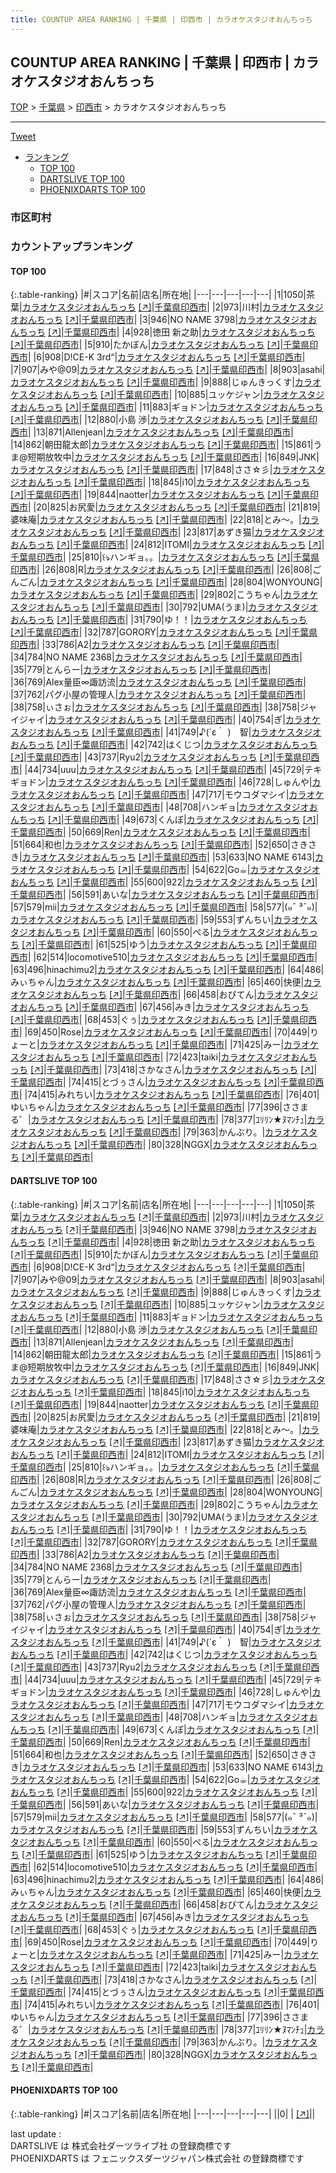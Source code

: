 ```yaml
---
title: COUNTUP AREA RANKING | 千葉県 | 印西市 | カラオケスタジオおんちっち
---
```

## COUNTUP AREA RANKING | 千葉県 | 印西市 | カラオケスタジオおんちっち

[TOP](/darts/rank/) > [千葉県](/darts/rank/千葉県/) > [印西市](/darts/rank/千葉県/印西市/) > カラオケスタジオおんちっち

___

<a href="https://twitter.com/share?ref_src=twsrc%5Etfw" data-text="COUNTUP AREA RANKING | 千葉県印西市カラオケスタジオおんちっち" class="twitter-share-button" data-hashtags="DARTSLIVE,PHOENIXDARTS,darts,ダーツ" data-show-count="false">Tweet</a>

* [ランキング](#カウントアップランキング)
    * [TOP 100](#top-100)
    * [DARTSLIVE TOP 100](#dartslive-top-100)
    * [PHOENIXDARTS TOP 100](#phoenixdarts-top-100)

### 市区町村

<ul>

</ul>

### カウントアップランキング

#### TOP 100



{:.table-ranking}
|#|スコア|名前|店名|所在地|
|---|---|---|---|---|
|1|1050|<span class="rank-name-dl">茶葉</span>|<a href="/darts/rank/shops/832fe665461c16830d9b047a20a7ba1e.html">カラオケスタジオおんちっち</a> <a href="https://search.dartslive.com/jp/shop/832fe665461c16830d9b047a20a7ba1e">[↗]</a>|<a href="/darts/rank/千葉県/印西市">千葉県印西市</a>|
|2|973|<span class="rank-name-dl">川村</span>|<a href="/darts/rank/shops/832fe665461c16830d9b047a20a7ba1e.html">カラオケスタジオおんちっち</a> <a href="https://search.dartslive.com/jp/shop/832fe665461c16830d9b047a20a7ba1e">[↗]</a>|<a href="/darts/rank/千葉県/印西市">千葉県印西市</a>|
|3|946|<span class="rank-name-dl">NO NAME 3798</span>|<a href="/darts/rank/shops/832fe665461c16830d9b047a20a7ba1e.html">カラオケスタジオおんちっち</a> <a href="https://search.dartslive.com/jp/shop/832fe665461c16830d9b047a20a7ba1e">[↗]</a>|<a href="/darts/rank/千葉県/印西市">千葉県印西市</a>|
|4|928|<span class="rank-name-dl">徳田 新之助</span>|<a href="/darts/rank/shops/832fe665461c16830d9b047a20a7ba1e.html">カラオケスタジオおんちっち</a> <a href="https://search.dartslive.com/jp/shop/832fe665461c16830d9b047a20a7ba1e">[↗]</a>|<a href="/darts/rank/千葉県/印西市">千葉県印西市</a>|
|5|910|<span class="rank-name-dl">たかぼん</span>|<a href="/darts/rank/shops/832fe665461c16830d9b047a20a7ba1e.html">カラオケスタジオおんちっち</a> <a href="https://search.dartslive.com/jp/shop/832fe665461c16830d9b047a20a7ba1e">[↗]</a>|<a href="/darts/rank/千葉県/印西市">千葉県印西市</a>|
|6|908|<span class="rank-name-dl">D!CE-K 3rd“</span>|<a href="/darts/rank/shops/832fe665461c16830d9b047a20a7ba1e.html">カラオケスタジオおんちっち</a> <a href="https://search.dartslive.com/jp/shop/832fe665461c16830d9b047a20a7ba1e">[↗]</a>|<a href="/darts/rank/千葉県/印西市">千葉県印西市</a>|
|7|907|<span class="rank-name-dl">みや@09</span>|<a href="/darts/rank/shops/832fe665461c16830d9b047a20a7ba1e.html">カラオケスタジオおんちっち</a> <a href="https://search.dartslive.com/jp/shop/832fe665461c16830d9b047a20a7ba1e">[↗]</a>|<a href="/darts/rank/千葉県/印西市">千葉県印西市</a>|
|8|903|<span class="rank-name-dl">asahi</span>|<a href="/darts/rank/shops/832fe665461c16830d9b047a20a7ba1e.html">カラオケスタジオおんちっち</a> <a href="https://search.dartslive.com/jp/shop/832fe665461c16830d9b047a20a7ba1e">[↗]</a>|<a href="/darts/rank/千葉県/印西市">千葉県印西市</a>|
|9|888|<span class="rank-name-dl">じゅんきっくす</span>|<a href="/darts/rank/shops/832fe665461c16830d9b047a20a7ba1e.html">カラオケスタジオおんちっち</a> <a href="https://search.dartslive.com/jp/shop/832fe665461c16830d9b047a20a7ba1e">[↗]</a>|<a href="/darts/rank/千葉県/印西市">千葉県印西市</a>|
|10|885|<span class="rank-name-dl">ユッケジャン</span>|<a href="/darts/rank/shops/832fe665461c16830d9b047a20a7ba1e.html">カラオケスタジオおんちっち</a> <a href="https://search.dartslive.com/jp/shop/832fe665461c16830d9b047a20a7ba1e">[↗]</a>|<a href="/darts/rank/千葉県/印西市">千葉県印西市</a>|
|11|883|<span class="rank-name-dl">ギョドン</span>|<a href="/darts/rank/shops/832fe665461c16830d9b047a20a7ba1e.html">カラオケスタジオおんちっち</a> <a href="https://search.dartslive.com/jp/shop/832fe665461c16830d9b047a20a7ba1e">[↗]</a>|<a href="/darts/rank/千葉県/印西市">千葉県印西市</a>|
|12|880|<span class="rank-name-dl">小島 渉</span>|<a href="/darts/rank/shops/832fe665461c16830d9b047a20a7ba1e.html">カラオケスタジオおんちっち</a> <a href="https://search.dartslive.com/jp/shop/832fe665461c16830d9b047a20a7ba1e">[↗]</a>|<a href="/darts/rank/千葉県/印西市">千葉県印西市</a>|
|13|871|<span class="rank-name-dl">Allenjean</span>|<a href="/darts/rank/shops/832fe665461c16830d9b047a20a7ba1e.html">カラオケスタジオおんちっち</a> <a href="https://search.dartslive.com/jp/shop/832fe665461c16830d9b047a20a7ba1e">[↗]</a>|<a href="/darts/rank/千葉県/印西市">千葉県印西市</a>|
|14|862|<span class="rank-name-dl">朝田龍太郎</span>|<a href="/darts/rank/shops/832fe665461c16830d9b047a20a7ba1e.html">カラオケスタジオおんちっち</a> <a href="https://search.dartslive.com/jp/shop/832fe665461c16830d9b047a20a7ba1e">[↗]</a>|<a href="/darts/rank/千葉県/印西市">千葉県印西市</a>|
|15|861|<span class="rank-name-dl">うま@短期放牧中</span>|<a href="/darts/rank/shops/832fe665461c16830d9b047a20a7ba1e.html">カラオケスタジオおんちっち</a> <a href="https://search.dartslive.com/jp/shop/832fe665461c16830d9b047a20a7ba1e">[↗]</a>|<a href="/darts/rank/千葉県/印西市">千葉県印西市</a>|
|16|849|<span class="rank-name-dl">JNK</span>|<a href="/darts/rank/shops/832fe665461c16830d9b047a20a7ba1e.html">カラオケスタジオおんちっち</a> <a href="https://search.dartslive.com/jp/shop/832fe665461c16830d9b047a20a7ba1e">[↗]</a>|<a href="/darts/rank/千葉県/印西市">千葉県印西市</a>|
|17|848|<span class="rank-name-dl">ささ☆彡</span>|<a href="/darts/rank/shops/832fe665461c16830d9b047a20a7ba1e.html">カラオケスタジオおんちっち</a> <a href="https://search.dartslive.com/jp/shop/832fe665461c16830d9b047a20a7ba1e">[↗]</a>|<a href="/darts/rank/千葉県/印西市">千葉県印西市</a>|
|18|845|<span class="rank-name-dl">i10</span>|<a href="/darts/rank/shops/832fe665461c16830d9b047a20a7ba1e.html">カラオケスタジオおんちっち</a> <a href="https://search.dartslive.com/jp/shop/832fe665461c16830d9b047a20a7ba1e">[↗]</a>|<a href="/darts/rank/千葉県/印西市">千葉県印西市</a>|
|19|844|<span class="rank-name-dl">naotter</span>|<a href="/darts/rank/shops/832fe665461c16830d9b047a20a7ba1e.html">カラオケスタジオおんちっち</a> <a href="https://search.dartslive.com/jp/shop/832fe665461c16830d9b047a20a7ba1e">[↗]</a>|<a href="/darts/rank/千葉県/印西市">千葉県印西市</a>|
|20|825|<span class="rank-name-dl">お尻愛</span>|<a href="/darts/rank/shops/832fe665461c16830d9b047a20a7ba1e.html">カラオケスタジオおんちっち</a> <a href="https://search.dartslive.com/jp/shop/832fe665461c16830d9b047a20a7ba1e">[↗]</a>|<a href="/darts/rank/千葉県/印西市">千葉県印西市</a>|
|21|819|<span class="rank-name-dl">婆味庵</span>|<a href="/darts/rank/shops/832fe665461c16830d9b047a20a7ba1e.html">カラオケスタジオおんちっち</a> <a href="https://search.dartslive.com/jp/shop/832fe665461c16830d9b047a20a7ba1e">[↗]</a>|<a href="/darts/rank/千葉県/印西市">千葉県印西市</a>|
|22|818|<span class="rank-name-dl">とみ〜。</span>|<a href="/darts/rank/shops/832fe665461c16830d9b047a20a7ba1e.html">カラオケスタジオおんちっち</a> <a href="https://search.dartslive.com/jp/shop/832fe665461c16830d9b047a20a7ba1e">[↗]</a>|<a href="/darts/rank/千葉県/印西市">千葉県印西市</a>|
|23|817|<span class="rank-name-dl">あずき猫</span>|<a href="/darts/rank/shops/832fe665461c16830d9b047a20a7ba1e.html">カラオケスタジオおんちっち</a> <a href="https://search.dartslive.com/jp/shop/832fe665461c16830d9b047a20a7ba1e">[↗]</a>|<a href="/darts/rank/千葉県/印西市">千葉県印西市</a>|
|24|812|<span class="rank-name-dl">ITOMI</span>|<a href="/darts/rank/shops/832fe665461c16830d9b047a20a7ba1e.html">カラオケスタジオおんちっち</a> <a href="https://search.dartslive.com/jp/shop/832fe665461c16830d9b047a20a7ba1e">[↗]</a>|<a href="/darts/rank/千葉県/印西市">千葉県印西市</a>|
|25|810|<span class="rank-name-dl">꒰ঌハンギョ。。</span>|<a href="/darts/rank/shops/832fe665461c16830d9b047a20a7ba1e.html">カラオケスタジオおんちっち</a> <a href="https://search.dartslive.com/jp/shop/832fe665461c16830d9b047a20a7ba1e">[↗]</a>|<a href="/darts/rank/千葉県/印西市">千葉県印西市</a>|
|26|808|<span class="rank-name-dl">R</span>|<a href="/darts/rank/shops/832fe665461c16830d9b047a20a7ba1e.html">カラオケスタジオおんちっち</a> <a href="https://search.dartslive.com/jp/shop/832fe665461c16830d9b047a20a7ba1e">[↗]</a>|<a href="/darts/rank/千葉県/印西市">千葉県印西市</a>|
|26|808|<span class="rank-name-dl">ごんごん</span>|<a href="/darts/rank/shops/832fe665461c16830d9b047a20a7ba1e.html">カラオケスタジオおんちっち</a> <a href="https://search.dartslive.com/jp/shop/832fe665461c16830d9b047a20a7ba1e">[↗]</a>|<a href="/darts/rank/千葉県/印西市">千葉県印西市</a>|
|28|804|<span class="rank-name-dl">WONYOUNG</span>|<a href="/darts/rank/shops/832fe665461c16830d9b047a20a7ba1e.html">カラオケスタジオおんちっち</a> <a href="https://search.dartslive.com/jp/shop/832fe665461c16830d9b047a20a7ba1e">[↗]</a>|<a href="/darts/rank/千葉県/印西市">千葉県印西市</a>|
|29|802|<span class="rank-name-dl">こうちゃん</span>|<a href="/darts/rank/shops/832fe665461c16830d9b047a20a7ba1e.html">カラオケスタジオおんちっち</a> <a href="https://search.dartslive.com/jp/shop/832fe665461c16830d9b047a20a7ba1e">[↗]</a>|<a href="/darts/rank/千葉県/印西市">千葉県印西市</a>|
|30|792|<span class="rank-name-dl">UMA(うま)</span>|<a href="/darts/rank/shops/832fe665461c16830d9b047a20a7ba1e.html">カラオケスタジオおんちっち</a> <a href="https://search.dartslive.com/jp/shop/832fe665461c16830d9b047a20a7ba1e">[↗]</a>|<a href="/darts/rank/千葉県/印西市">千葉県印西市</a>|
|31|790|<span class="rank-name-dl">ゆ！！</span>|<a href="/darts/rank/shops/832fe665461c16830d9b047a20a7ba1e.html">カラオケスタジオおんちっち</a> <a href="https://search.dartslive.com/jp/shop/832fe665461c16830d9b047a20a7ba1e">[↗]</a>|<a href="/darts/rank/千葉県/印西市">千葉県印西市</a>|
|32|787|<span class="rank-name-dl">GORORY</span>|<a href="/darts/rank/shops/832fe665461c16830d9b047a20a7ba1e.html">カラオケスタジオおんちっち</a> <a href="https://search.dartslive.com/jp/shop/832fe665461c16830d9b047a20a7ba1e">[↗]</a>|<a href="/darts/rank/千葉県/印西市">千葉県印西市</a>|
|33|786|<span class="rank-name-dl">A2</span>|<a href="/darts/rank/shops/832fe665461c16830d9b047a20a7ba1e.html">カラオケスタジオおんちっち</a> <a href="https://search.dartslive.com/jp/shop/832fe665461c16830d9b047a20a7ba1e">[↗]</a>|<a href="/darts/rank/千葉県/印西市">千葉県印西市</a>|
|34|784|<span class="rank-name-dl">NO NAME 2368</span>|<a href="/darts/rank/shops/832fe665461c16830d9b047a20a7ba1e.html">カラオケスタジオおんちっち</a> <a href="https://search.dartslive.com/jp/shop/832fe665461c16830d9b047a20a7ba1e">[↗]</a>|<a href="/darts/rank/千葉県/印西市">千葉県印西市</a>|
|35|779|<span class="rank-name-dl">とんらー</span>|<a href="/darts/rank/shops/832fe665461c16830d9b047a20a7ba1e.html">カラオケスタジオおんちっち</a> <a href="https://search.dartslive.com/jp/shop/832fe665461c16830d9b047a20a7ba1e">[↗]</a>|<a href="/darts/rank/千葉県/印西市">千葉県印西市</a>|
|36|769|<span class="rank-name-dl">Alex量臣∞諏訪流</span>|<a href="/darts/rank/shops/832fe665461c16830d9b047a20a7ba1e.html">カラオケスタジオおんちっち</a> <a href="https://search.dartslive.com/jp/shop/832fe665461c16830d9b047a20a7ba1e">[↗]</a>|<a href="/darts/rank/千葉県/印西市">千葉県印西市</a>|
|37|762|<span class="rank-name-dl">パグ小屋の管理人</span>|<a href="/darts/rank/shops/832fe665461c16830d9b047a20a7ba1e.html">カラオケスタジオおんちっち</a> <a href="https://search.dartslive.com/jp/shop/832fe665461c16830d9b047a20a7ba1e">[↗]</a>|<a href="/darts/rank/千葉県/印西市">千葉県印西市</a>|
|38|758|<span class="rank-name-dl">ぃさぉ</span>|<a href="/darts/rank/shops/832fe665461c16830d9b047a20a7ba1e.html">カラオケスタジオおんちっち</a> <a href="https://search.dartslive.com/jp/shop/832fe665461c16830d9b047a20a7ba1e">[↗]</a>|<a href="/darts/rank/千葉県/印西市">千葉県印西市</a>|
|38|758|<span class="rank-name-dl">ジャイジャイ</span>|<a href="/darts/rank/shops/832fe665461c16830d9b047a20a7ba1e.html">カラオケスタジオおんちっち</a> <a href="https://search.dartslive.com/jp/shop/832fe665461c16830d9b047a20a7ba1e">[↗]</a>|<a href="/darts/rank/千葉県/印西市">千葉県印西市</a>|
|40|754|<span class="rank-name-dl">ぎ</span>|<a href="/darts/rank/shops/832fe665461c16830d9b047a20a7ba1e.html">カラオケスタジオおんちっち</a> <a href="https://search.dartslive.com/jp/shop/832fe665461c16830d9b047a20a7ba1e">[↗]</a>|<a href="/darts/rank/千葉県/印西市">千葉県印西市</a>|
|41|749|<span class="rank-name-dl">♪(´ε｀ )　智</span>|<a href="/darts/rank/shops/832fe665461c16830d9b047a20a7ba1e.html">カラオケスタジオおんちっち</a> <a href="https://search.dartslive.com/jp/shop/832fe665461c16830d9b047a20a7ba1e">[↗]</a>|<a href="/darts/rank/千葉県/印西市">千葉県印西市</a>|
|42|742|<span class="rank-name-dl">はくじつ</span>|<a href="/darts/rank/shops/832fe665461c16830d9b047a20a7ba1e.html">カラオケスタジオおんちっち</a> <a href="https://search.dartslive.com/jp/shop/832fe665461c16830d9b047a20a7ba1e">[↗]</a>|<a href="/darts/rank/千葉県/印西市">千葉県印西市</a>|
|43|737|<span class="rank-name-dl">Ryu2</span>|<a href="/darts/rank/shops/832fe665461c16830d9b047a20a7ba1e.html">カラオケスタジオおんちっち</a> <a href="https://search.dartslive.com/jp/shop/832fe665461c16830d9b047a20a7ba1e">[↗]</a>|<a href="/darts/rank/千葉県/印西市">千葉県印西市</a>|
|44|734|<span class="rank-name-dl">uuu</span>|<a href="/darts/rank/shops/832fe665461c16830d9b047a20a7ba1e.html">カラオケスタジオおんちっち</a> <a href="https://search.dartslive.com/jp/shop/832fe665461c16830d9b047a20a7ba1e">[↗]</a>|<a href="/darts/rank/千葉県/印西市">千葉県印西市</a>|
|45|729|<span class="rank-name-dl">テキギョドン</span>|<a href="/darts/rank/shops/832fe665461c16830d9b047a20a7ba1e.html">カラオケスタジオおんちっち</a> <a href="https://search.dartslive.com/jp/shop/832fe665461c16830d9b047a20a7ba1e">[↗]</a>|<a href="/darts/rank/千葉県/印西市">千葉県印西市</a>|
|46|728|<span class="rank-name-dl">しゅんや</span>|<a href="/darts/rank/shops/832fe665461c16830d9b047a20a7ba1e.html">カラオケスタジオおんちっち</a> <a href="https://search.dartslive.com/jp/shop/832fe665461c16830d9b047a20a7ba1e">[↗]</a>|<a href="/darts/rank/千葉県/印西市">千葉県印西市</a>|
|47|717|<span class="rank-name-dl">モウコダマシイ</span>|<a href="/darts/rank/shops/832fe665461c16830d9b047a20a7ba1e.html">カラオケスタジオおんちっち</a> <a href="https://search.dartslive.com/jp/shop/832fe665461c16830d9b047a20a7ba1e">[↗]</a>|<a href="/darts/rank/千葉県/印西市">千葉県印西市</a>|
|48|708|<span class="rank-name-dl">ハンギョ</span>|<a href="/darts/rank/shops/832fe665461c16830d9b047a20a7ba1e.html">カラオケスタジオおんちっち</a> <a href="https://search.dartslive.com/jp/shop/832fe665461c16830d9b047a20a7ba1e">[↗]</a>|<a href="/darts/rank/千葉県/印西市">千葉県印西市</a>|
|49|673|<span class="rank-name-dl">くんぼ</span>|<a href="/darts/rank/shops/832fe665461c16830d9b047a20a7ba1e.html">カラオケスタジオおんちっち</a> <a href="https://search.dartslive.com/jp/shop/832fe665461c16830d9b047a20a7ba1e">[↗]</a>|<a href="/darts/rank/千葉県/印西市">千葉県印西市</a>|
|50|669|<span class="rank-name-dl">Ren</span>|<a href="/darts/rank/shops/832fe665461c16830d9b047a20a7ba1e.html">カラオケスタジオおんちっち</a> <a href="https://search.dartslive.com/jp/shop/832fe665461c16830d9b047a20a7ba1e">[↗]</a>|<a href="/darts/rank/千葉県/印西市">千葉県印西市</a>|
|51|664|<span class="rank-name-dl">和也</span>|<a href="/darts/rank/shops/832fe665461c16830d9b047a20a7ba1e.html">カラオケスタジオおんちっち</a> <a href="https://search.dartslive.com/jp/shop/832fe665461c16830d9b047a20a7ba1e">[↗]</a>|<a href="/darts/rank/千葉県/印西市">千葉県印西市</a>|
|52|650|<span class="rank-name-dl">さきさき</span>|<a href="/darts/rank/shops/832fe665461c16830d9b047a20a7ba1e.html">カラオケスタジオおんちっち</a> <a href="https://search.dartslive.com/jp/shop/832fe665461c16830d9b047a20a7ba1e">[↗]</a>|<a href="/darts/rank/千葉県/印西市">千葉県印西市</a>|
|53|633|<span class="rank-name-dl">NO NAME 6143</span>|<a href="/darts/rank/shops/832fe665461c16830d9b047a20a7ba1e.html">カラオケスタジオおんちっち</a> <a href="https://search.dartslive.com/jp/shop/832fe665461c16830d9b047a20a7ba1e">[↗]</a>|<a href="/darts/rank/千葉県/印西市">千葉県印西市</a>|
|54|622|<span class="rank-name-dl">Go☕︎</span>|<a href="/darts/rank/shops/832fe665461c16830d9b047a20a7ba1e.html">カラオケスタジオおんちっち</a> <a href="https://search.dartslive.com/jp/shop/832fe665461c16830d9b047a20a7ba1e">[↗]</a>|<a href="/darts/rank/千葉県/印西市">千葉県印西市</a>|
|55|600|<span class="rank-name-dl">922</span>|<a href="/darts/rank/shops/832fe665461c16830d9b047a20a7ba1e.html">カラオケスタジオおんちっち</a> <a href="https://search.dartslive.com/jp/shop/832fe665461c16830d9b047a20a7ba1e">[↗]</a>|<a href="/darts/rank/千葉県/印西市">千葉県印西市</a>|
|56|591|<span class="rank-name-dl">あいな</span>|<a href="/darts/rank/shops/832fe665461c16830d9b047a20a7ba1e.html">カラオケスタジオおんちっち</a> <a href="https://search.dartslive.com/jp/shop/832fe665461c16830d9b047a20a7ba1e">[↗]</a>|<a href="/darts/rank/千葉県/印西市">千葉県印西市</a>|
|57|579|<span class="rank-name-dl">mii</span>|<a href="/darts/rank/shops/832fe665461c16830d9b047a20a7ba1e.html">カラオケスタジオおんちっち</a> <a href="https://search.dartslive.com/jp/shop/832fe665461c16830d9b047a20a7ba1e">[↗]</a>|<a href="/darts/rank/千葉県/印西市">千葉県印西市</a>|
|58|577|<span class="rank-name-dl">(๑¯ ³¯๑)</span>|<a href="/darts/rank/shops/832fe665461c16830d9b047a20a7ba1e.html">カラオケスタジオおんちっち</a> <a href="https://search.dartslive.com/jp/shop/832fe665461c16830d9b047a20a7ba1e">[↗]</a>|<a href="/darts/rank/千葉県/印西市">千葉県印西市</a>|
|59|553|<span class="rank-name-dl">ずんちい</span>|<a href="/darts/rank/shops/832fe665461c16830d9b047a20a7ba1e.html">カラオケスタジオおんちっち</a> <a href="https://search.dartslive.com/jp/shop/832fe665461c16830d9b047a20a7ba1e">[↗]</a>|<a href="/darts/rank/千葉県/印西市">千葉県印西市</a>|
|60|550|<span class="rank-name-dl">ぺる</span>|<a href="/darts/rank/shops/832fe665461c16830d9b047a20a7ba1e.html">カラオケスタジオおんちっち</a> <a href="https://search.dartslive.com/jp/shop/832fe665461c16830d9b047a20a7ba1e">[↗]</a>|<a href="/darts/rank/千葉県/印西市">千葉県印西市</a>|
|61|525|<span class="rank-name-dl">ゆう</span>|<a href="/darts/rank/shops/832fe665461c16830d9b047a20a7ba1e.html">カラオケスタジオおんちっち</a> <a href="https://search.dartslive.com/jp/shop/832fe665461c16830d9b047a20a7ba1e">[↗]</a>|<a href="/darts/rank/千葉県/印西市">千葉県印西市</a>|
|62|514|<span class="rank-name-dl">locomotive510</span>|<a href="/darts/rank/shops/832fe665461c16830d9b047a20a7ba1e.html">カラオケスタジオおんちっち</a> <a href="https://search.dartslive.com/jp/shop/832fe665461c16830d9b047a20a7ba1e">[↗]</a>|<a href="/darts/rank/千葉県/印西市">千葉県印西市</a>|
|63|496|<span class="rank-name-dl">hinachimu2</span>|<a href="/darts/rank/shops/832fe665461c16830d9b047a20a7ba1e.html">カラオケスタジオおんちっち</a> <a href="https://search.dartslive.com/jp/shop/832fe665461c16830d9b047a20a7ba1e">[↗]</a>|<a href="/darts/rank/千葉県/印西市">千葉県印西市</a>|
|64|486|<span class="rank-name-dl">みぃちゃん</span>|<a href="/darts/rank/shops/832fe665461c16830d9b047a20a7ba1e.html">カラオケスタジオおんちっち</a> <a href="https://search.dartslive.com/jp/shop/832fe665461c16830d9b047a20a7ba1e">[↗]</a>|<a href="/darts/rank/千葉県/印西市">千葉県印西市</a>|
|65|460|<span class="rank-name-dl">快便</span>|<a href="/darts/rank/shops/832fe665461c16830d9b047a20a7ba1e.html">カラオケスタジオおんちっち</a> <a href="https://search.dartslive.com/jp/shop/832fe665461c16830d9b047a20a7ba1e">[↗]</a>|<a href="/darts/rank/千葉県/印西市">千葉県印西市</a>|
|66|458|<span class="rank-name-dl">おびてん</span>|<a href="/darts/rank/shops/832fe665461c16830d9b047a20a7ba1e.html">カラオケスタジオおんちっち</a> <a href="https://search.dartslive.com/jp/shop/832fe665461c16830d9b047a20a7ba1e">[↗]</a>|<a href="/darts/rank/千葉県/印西市">千葉県印西市</a>|
|67|456|<span class="rank-name-dl">みき</span>|<a href="/darts/rank/shops/832fe665461c16830d9b047a20a7ba1e.html">カラオケスタジオおんちっち</a> <a href="https://search.dartslive.com/jp/shop/832fe665461c16830d9b047a20a7ba1e">[↗]</a>|<a href="/darts/rank/千葉県/印西市">千葉県印西市</a>|
|68|453|<span class="rank-name-dl">ぐぅ</span>|<a href="/darts/rank/shops/832fe665461c16830d9b047a20a7ba1e.html">カラオケスタジオおんちっち</a> <a href="https://search.dartslive.com/jp/shop/832fe665461c16830d9b047a20a7ba1e">[↗]</a>|<a href="/darts/rank/千葉県/印西市">千葉県印西市</a>|
|69|450|<span class="rank-name-dl">Rose</span>|<a href="/darts/rank/shops/832fe665461c16830d9b047a20a7ba1e.html">カラオケスタジオおんちっち</a> <a href="https://search.dartslive.com/jp/shop/832fe665461c16830d9b047a20a7ba1e">[↗]</a>|<a href="/darts/rank/千葉県/印西市">千葉県印西市</a>|
|70|449|<span class="rank-name-dl">りょーと</span>|<a href="/darts/rank/shops/832fe665461c16830d9b047a20a7ba1e.html">カラオケスタジオおんちっち</a> <a href="https://search.dartslive.com/jp/shop/832fe665461c16830d9b047a20a7ba1e">[↗]</a>|<a href="/darts/rank/千葉県/印西市">千葉県印西市</a>|
|71|425|<span class="rank-name-dl">みー</span>|<a href="/darts/rank/shops/832fe665461c16830d9b047a20a7ba1e.html">カラオケスタジオおんちっち</a> <a href="https://search.dartslive.com/jp/shop/832fe665461c16830d9b047a20a7ba1e">[↗]</a>|<a href="/darts/rank/千葉県/印西市">千葉県印西市</a>|
|72|423|<span class="rank-name-dl">taiki</span>|<a href="/darts/rank/shops/832fe665461c16830d9b047a20a7ba1e.html">カラオケスタジオおんちっち</a> <a href="https://search.dartslive.com/jp/shop/832fe665461c16830d9b047a20a7ba1e">[↗]</a>|<a href="/darts/rank/千葉県/印西市">千葉県印西市</a>|
|73|418|<span class="rank-name-dl">さかなさん</span>|<a href="/darts/rank/shops/832fe665461c16830d9b047a20a7ba1e.html">カラオケスタジオおんちっち</a> <a href="https://search.dartslive.com/jp/shop/832fe665461c16830d9b047a20a7ba1e">[↗]</a>|<a href="/darts/rank/千葉県/印西市">千葉県印西市</a>|
|74|415|<span class="rank-name-dl">とづぅさん</span>|<a href="/darts/rank/shops/832fe665461c16830d9b047a20a7ba1e.html">カラオケスタジオおんちっち</a> <a href="https://search.dartslive.com/jp/shop/832fe665461c16830d9b047a20a7ba1e">[↗]</a>|<a href="/darts/rank/千葉県/印西市">千葉県印西市</a>|
|74|415|<span class="rank-name-dl">みれちい</span>|<a href="/darts/rank/shops/832fe665461c16830d9b047a20a7ba1e.html">カラオケスタジオおんちっち</a> <a href="https://search.dartslive.com/jp/shop/832fe665461c16830d9b047a20a7ba1e">[↗]</a>|<a href="/darts/rank/千葉県/印西市">千葉県印西市</a>|
|76|401|<span class="rank-name-dl">ゆいちゃん</span>|<a href="/darts/rank/shops/832fe665461c16830d9b047a20a7ba1e.html">カラオケスタジオおんちっち</a> <a href="https://search.dartslive.com/jp/shop/832fe665461c16830d9b047a20a7ba1e">[↗]</a>|<a href="/darts/rank/千葉県/印西市">千葉県印西市</a>|
|77|396|<span class="rank-name-dl">ささまる゜</span>|<a href="/darts/rank/shops/832fe665461c16830d9b047a20a7ba1e.html">カラオケスタジオおんちっち</a> <a href="https://search.dartslive.com/jp/shop/832fe665461c16830d9b047a20a7ba1e">[↗]</a>|<a href="/darts/rank/千葉県/印西市">千葉県印西市</a>|
|78|377|<span class="rank-name-dl">ﾕﾘﾘﾝ★ﾇﾏﾝﾁｭ</span>|<a href="/darts/rank/shops/832fe665461c16830d9b047a20a7ba1e.html">カラオケスタジオおんちっち</a> <a href="https://search.dartslive.com/jp/shop/832fe665461c16830d9b047a20a7ba1e">[↗]</a>|<a href="/darts/rank/千葉県/印西市">千葉県印西市</a>|
|79|363|<span class="rank-name-dl">かんぶり。</span>|<a href="/darts/rank/shops/832fe665461c16830d9b047a20a7ba1e.html">カラオケスタジオおんちっち</a> <a href="https://search.dartslive.com/jp/shop/832fe665461c16830d9b047a20a7ba1e">[↗]</a>|<a href="/darts/rank/千葉県/印西市">千葉県印西市</a>|
|80|328|<span class="rank-name-dl">NGGX</span>|<a href="/darts/rank/shops/832fe665461c16830d9b047a20a7ba1e.html">カラオケスタジオおんちっち</a> <a href="https://search.dartslive.com/jp/shop/832fe665461c16830d9b047a20a7ba1e">[↗]</a>|<a href="/darts/rank/千葉県/印西市">千葉県印西市</a>|


#### DARTSLIVE TOP 100



{:.table-ranking}
|#|スコア|名前|店名|所在地|
|---|---|---|---|---|
|1|1050|<span class="rank-name-dl">茶葉</span>|<a href="/darts/rank/shops/832fe665461c16830d9b047a20a7ba1e.html">カラオケスタジオおんちっち</a> <a href="https://search.dartslive.com/jp/shop/832fe665461c16830d9b047a20a7ba1e">[↗]</a>|<a href="/darts/rank/千葉県/印西市">千葉県印西市</a>|
|2|973|<span class="rank-name-dl">川村</span>|<a href="/darts/rank/shops/832fe665461c16830d9b047a20a7ba1e.html">カラオケスタジオおんちっち</a> <a href="https://search.dartslive.com/jp/shop/832fe665461c16830d9b047a20a7ba1e">[↗]</a>|<a href="/darts/rank/千葉県/印西市">千葉県印西市</a>|
|3|946|<span class="rank-name-dl">NO NAME 3798</span>|<a href="/darts/rank/shops/832fe665461c16830d9b047a20a7ba1e.html">カラオケスタジオおんちっち</a> <a href="https://search.dartslive.com/jp/shop/832fe665461c16830d9b047a20a7ba1e">[↗]</a>|<a href="/darts/rank/千葉県/印西市">千葉県印西市</a>|
|4|928|<span class="rank-name-dl">徳田 新之助</span>|<a href="/darts/rank/shops/832fe665461c16830d9b047a20a7ba1e.html">カラオケスタジオおんちっち</a> <a href="https://search.dartslive.com/jp/shop/832fe665461c16830d9b047a20a7ba1e">[↗]</a>|<a href="/darts/rank/千葉県/印西市">千葉県印西市</a>|
|5|910|<span class="rank-name-dl">たかぼん</span>|<a href="/darts/rank/shops/832fe665461c16830d9b047a20a7ba1e.html">カラオケスタジオおんちっち</a> <a href="https://search.dartslive.com/jp/shop/832fe665461c16830d9b047a20a7ba1e">[↗]</a>|<a href="/darts/rank/千葉県/印西市">千葉県印西市</a>|
|6|908|<span class="rank-name-dl">D!CE-K 3rd“</span>|<a href="/darts/rank/shops/832fe665461c16830d9b047a20a7ba1e.html">カラオケスタジオおんちっち</a> <a href="https://search.dartslive.com/jp/shop/832fe665461c16830d9b047a20a7ba1e">[↗]</a>|<a href="/darts/rank/千葉県/印西市">千葉県印西市</a>|
|7|907|<span class="rank-name-dl">みや@09</span>|<a href="/darts/rank/shops/832fe665461c16830d9b047a20a7ba1e.html">カラオケスタジオおんちっち</a> <a href="https://search.dartslive.com/jp/shop/832fe665461c16830d9b047a20a7ba1e">[↗]</a>|<a href="/darts/rank/千葉県/印西市">千葉県印西市</a>|
|8|903|<span class="rank-name-dl">asahi</span>|<a href="/darts/rank/shops/832fe665461c16830d9b047a20a7ba1e.html">カラオケスタジオおんちっち</a> <a href="https://search.dartslive.com/jp/shop/832fe665461c16830d9b047a20a7ba1e">[↗]</a>|<a href="/darts/rank/千葉県/印西市">千葉県印西市</a>|
|9|888|<span class="rank-name-dl">じゅんきっくす</span>|<a href="/darts/rank/shops/832fe665461c16830d9b047a20a7ba1e.html">カラオケスタジオおんちっち</a> <a href="https://search.dartslive.com/jp/shop/832fe665461c16830d9b047a20a7ba1e">[↗]</a>|<a href="/darts/rank/千葉県/印西市">千葉県印西市</a>|
|10|885|<span class="rank-name-dl">ユッケジャン</span>|<a href="/darts/rank/shops/832fe665461c16830d9b047a20a7ba1e.html">カラオケスタジオおんちっち</a> <a href="https://search.dartslive.com/jp/shop/832fe665461c16830d9b047a20a7ba1e">[↗]</a>|<a href="/darts/rank/千葉県/印西市">千葉県印西市</a>|
|11|883|<span class="rank-name-dl">ギョドン</span>|<a href="/darts/rank/shops/832fe665461c16830d9b047a20a7ba1e.html">カラオケスタジオおんちっち</a> <a href="https://search.dartslive.com/jp/shop/832fe665461c16830d9b047a20a7ba1e">[↗]</a>|<a href="/darts/rank/千葉県/印西市">千葉県印西市</a>|
|12|880|<span class="rank-name-dl">小島 渉</span>|<a href="/darts/rank/shops/832fe665461c16830d9b047a20a7ba1e.html">カラオケスタジオおんちっち</a> <a href="https://search.dartslive.com/jp/shop/832fe665461c16830d9b047a20a7ba1e">[↗]</a>|<a href="/darts/rank/千葉県/印西市">千葉県印西市</a>|
|13|871|<span class="rank-name-dl">Allenjean</span>|<a href="/darts/rank/shops/832fe665461c16830d9b047a20a7ba1e.html">カラオケスタジオおんちっち</a> <a href="https://search.dartslive.com/jp/shop/832fe665461c16830d9b047a20a7ba1e">[↗]</a>|<a href="/darts/rank/千葉県/印西市">千葉県印西市</a>|
|14|862|<span class="rank-name-dl">朝田龍太郎</span>|<a href="/darts/rank/shops/832fe665461c16830d9b047a20a7ba1e.html">カラオケスタジオおんちっち</a> <a href="https://search.dartslive.com/jp/shop/832fe665461c16830d9b047a20a7ba1e">[↗]</a>|<a href="/darts/rank/千葉県/印西市">千葉県印西市</a>|
|15|861|<span class="rank-name-dl">うま@短期放牧中</span>|<a href="/darts/rank/shops/832fe665461c16830d9b047a20a7ba1e.html">カラオケスタジオおんちっち</a> <a href="https://search.dartslive.com/jp/shop/832fe665461c16830d9b047a20a7ba1e">[↗]</a>|<a href="/darts/rank/千葉県/印西市">千葉県印西市</a>|
|16|849|<span class="rank-name-dl">JNK</span>|<a href="/darts/rank/shops/832fe665461c16830d9b047a20a7ba1e.html">カラオケスタジオおんちっち</a> <a href="https://search.dartslive.com/jp/shop/832fe665461c16830d9b047a20a7ba1e">[↗]</a>|<a href="/darts/rank/千葉県/印西市">千葉県印西市</a>|
|17|848|<span class="rank-name-dl">ささ☆彡</span>|<a href="/darts/rank/shops/832fe665461c16830d9b047a20a7ba1e.html">カラオケスタジオおんちっち</a> <a href="https://search.dartslive.com/jp/shop/832fe665461c16830d9b047a20a7ba1e">[↗]</a>|<a href="/darts/rank/千葉県/印西市">千葉県印西市</a>|
|18|845|<span class="rank-name-dl">i10</span>|<a href="/darts/rank/shops/832fe665461c16830d9b047a20a7ba1e.html">カラオケスタジオおんちっち</a> <a href="https://search.dartslive.com/jp/shop/832fe665461c16830d9b047a20a7ba1e">[↗]</a>|<a href="/darts/rank/千葉県/印西市">千葉県印西市</a>|
|19|844|<span class="rank-name-dl">naotter</span>|<a href="/darts/rank/shops/832fe665461c16830d9b047a20a7ba1e.html">カラオケスタジオおんちっち</a> <a href="https://search.dartslive.com/jp/shop/832fe665461c16830d9b047a20a7ba1e">[↗]</a>|<a href="/darts/rank/千葉県/印西市">千葉県印西市</a>|
|20|825|<span class="rank-name-dl">お尻愛</span>|<a href="/darts/rank/shops/832fe665461c16830d9b047a20a7ba1e.html">カラオケスタジオおんちっち</a> <a href="https://search.dartslive.com/jp/shop/832fe665461c16830d9b047a20a7ba1e">[↗]</a>|<a href="/darts/rank/千葉県/印西市">千葉県印西市</a>|
|21|819|<span class="rank-name-dl">婆味庵</span>|<a href="/darts/rank/shops/832fe665461c16830d9b047a20a7ba1e.html">カラオケスタジオおんちっち</a> <a href="https://search.dartslive.com/jp/shop/832fe665461c16830d9b047a20a7ba1e">[↗]</a>|<a href="/darts/rank/千葉県/印西市">千葉県印西市</a>|
|22|818|<span class="rank-name-dl">とみ〜。</span>|<a href="/darts/rank/shops/832fe665461c16830d9b047a20a7ba1e.html">カラオケスタジオおんちっち</a> <a href="https://search.dartslive.com/jp/shop/832fe665461c16830d9b047a20a7ba1e">[↗]</a>|<a href="/darts/rank/千葉県/印西市">千葉県印西市</a>|
|23|817|<span class="rank-name-dl">あずき猫</span>|<a href="/darts/rank/shops/832fe665461c16830d9b047a20a7ba1e.html">カラオケスタジオおんちっち</a> <a href="https://search.dartslive.com/jp/shop/832fe665461c16830d9b047a20a7ba1e">[↗]</a>|<a href="/darts/rank/千葉県/印西市">千葉県印西市</a>|
|24|812|<span class="rank-name-dl">ITOMI</span>|<a href="/darts/rank/shops/832fe665461c16830d9b047a20a7ba1e.html">カラオケスタジオおんちっち</a> <a href="https://search.dartslive.com/jp/shop/832fe665461c16830d9b047a20a7ba1e">[↗]</a>|<a href="/darts/rank/千葉県/印西市">千葉県印西市</a>|
|25|810|<span class="rank-name-dl">꒰ঌハンギョ。。</span>|<a href="/darts/rank/shops/832fe665461c16830d9b047a20a7ba1e.html">カラオケスタジオおんちっち</a> <a href="https://search.dartslive.com/jp/shop/832fe665461c16830d9b047a20a7ba1e">[↗]</a>|<a href="/darts/rank/千葉県/印西市">千葉県印西市</a>|
|26|808|<span class="rank-name-dl">R</span>|<a href="/darts/rank/shops/832fe665461c16830d9b047a20a7ba1e.html">カラオケスタジオおんちっち</a> <a href="https://search.dartslive.com/jp/shop/832fe665461c16830d9b047a20a7ba1e">[↗]</a>|<a href="/darts/rank/千葉県/印西市">千葉県印西市</a>|
|26|808|<span class="rank-name-dl">ごんごん</span>|<a href="/darts/rank/shops/832fe665461c16830d9b047a20a7ba1e.html">カラオケスタジオおんちっち</a> <a href="https://search.dartslive.com/jp/shop/832fe665461c16830d9b047a20a7ba1e">[↗]</a>|<a href="/darts/rank/千葉県/印西市">千葉県印西市</a>|
|28|804|<span class="rank-name-dl">WONYOUNG</span>|<a href="/darts/rank/shops/832fe665461c16830d9b047a20a7ba1e.html">カラオケスタジオおんちっち</a> <a href="https://search.dartslive.com/jp/shop/832fe665461c16830d9b047a20a7ba1e">[↗]</a>|<a href="/darts/rank/千葉県/印西市">千葉県印西市</a>|
|29|802|<span class="rank-name-dl">こうちゃん</span>|<a href="/darts/rank/shops/832fe665461c16830d9b047a20a7ba1e.html">カラオケスタジオおんちっち</a> <a href="https://search.dartslive.com/jp/shop/832fe665461c16830d9b047a20a7ba1e">[↗]</a>|<a href="/darts/rank/千葉県/印西市">千葉県印西市</a>|
|30|792|<span class="rank-name-dl">UMA(うま)</span>|<a href="/darts/rank/shops/832fe665461c16830d9b047a20a7ba1e.html">カラオケスタジオおんちっち</a> <a href="https://search.dartslive.com/jp/shop/832fe665461c16830d9b047a20a7ba1e">[↗]</a>|<a href="/darts/rank/千葉県/印西市">千葉県印西市</a>|
|31|790|<span class="rank-name-dl">ゆ！！</span>|<a href="/darts/rank/shops/832fe665461c16830d9b047a20a7ba1e.html">カラオケスタジオおんちっち</a> <a href="https://search.dartslive.com/jp/shop/832fe665461c16830d9b047a20a7ba1e">[↗]</a>|<a href="/darts/rank/千葉県/印西市">千葉県印西市</a>|
|32|787|<span class="rank-name-dl">GORORY</span>|<a href="/darts/rank/shops/832fe665461c16830d9b047a20a7ba1e.html">カラオケスタジオおんちっち</a> <a href="https://search.dartslive.com/jp/shop/832fe665461c16830d9b047a20a7ba1e">[↗]</a>|<a href="/darts/rank/千葉県/印西市">千葉県印西市</a>|
|33|786|<span class="rank-name-dl">A2</span>|<a href="/darts/rank/shops/832fe665461c16830d9b047a20a7ba1e.html">カラオケスタジオおんちっち</a> <a href="https://search.dartslive.com/jp/shop/832fe665461c16830d9b047a20a7ba1e">[↗]</a>|<a href="/darts/rank/千葉県/印西市">千葉県印西市</a>|
|34|784|<span class="rank-name-dl">NO NAME 2368</span>|<a href="/darts/rank/shops/832fe665461c16830d9b047a20a7ba1e.html">カラオケスタジオおんちっち</a> <a href="https://search.dartslive.com/jp/shop/832fe665461c16830d9b047a20a7ba1e">[↗]</a>|<a href="/darts/rank/千葉県/印西市">千葉県印西市</a>|
|35|779|<span class="rank-name-dl">とんらー</span>|<a href="/darts/rank/shops/832fe665461c16830d9b047a20a7ba1e.html">カラオケスタジオおんちっち</a> <a href="https://search.dartslive.com/jp/shop/832fe665461c16830d9b047a20a7ba1e">[↗]</a>|<a href="/darts/rank/千葉県/印西市">千葉県印西市</a>|
|36|769|<span class="rank-name-dl">Alex量臣∞諏訪流</span>|<a href="/darts/rank/shops/832fe665461c16830d9b047a20a7ba1e.html">カラオケスタジオおんちっち</a> <a href="https://search.dartslive.com/jp/shop/832fe665461c16830d9b047a20a7ba1e">[↗]</a>|<a href="/darts/rank/千葉県/印西市">千葉県印西市</a>|
|37|762|<span class="rank-name-dl">パグ小屋の管理人</span>|<a href="/darts/rank/shops/832fe665461c16830d9b047a20a7ba1e.html">カラオケスタジオおんちっち</a> <a href="https://search.dartslive.com/jp/shop/832fe665461c16830d9b047a20a7ba1e">[↗]</a>|<a href="/darts/rank/千葉県/印西市">千葉県印西市</a>|
|38|758|<span class="rank-name-dl">ぃさぉ</span>|<a href="/darts/rank/shops/832fe665461c16830d9b047a20a7ba1e.html">カラオケスタジオおんちっち</a> <a href="https://search.dartslive.com/jp/shop/832fe665461c16830d9b047a20a7ba1e">[↗]</a>|<a href="/darts/rank/千葉県/印西市">千葉県印西市</a>|
|38|758|<span class="rank-name-dl">ジャイジャイ</span>|<a href="/darts/rank/shops/832fe665461c16830d9b047a20a7ba1e.html">カラオケスタジオおんちっち</a> <a href="https://search.dartslive.com/jp/shop/832fe665461c16830d9b047a20a7ba1e">[↗]</a>|<a href="/darts/rank/千葉県/印西市">千葉県印西市</a>|
|40|754|<span class="rank-name-dl">ぎ</span>|<a href="/darts/rank/shops/832fe665461c16830d9b047a20a7ba1e.html">カラオケスタジオおんちっち</a> <a href="https://search.dartslive.com/jp/shop/832fe665461c16830d9b047a20a7ba1e">[↗]</a>|<a href="/darts/rank/千葉県/印西市">千葉県印西市</a>|
|41|749|<span class="rank-name-dl">♪(´ε｀ )　智</span>|<a href="/darts/rank/shops/832fe665461c16830d9b047a20a7ba1e.html">カラオケスタジオおんちっち</a> <a href="https://search.dartslive.com/jp/shop/832fe665461c16830d9b047a20a7ba1e">[↗]</a>|<a href="/darts/rank/千葉県/印西市">千葉県印西市</a>|
|42|742|<span class="rank-name-dl">はくじつ</span>|<a href="/darts/rank/shops/832fe665461c16830d9b047a20a7ba1e.html">カラオケスタジオおんちっち</a> <a href="https://search.dartslive.com/jp/shop/832fe665461c16830d9b047a20a7ba1e">[↗]</a>|<a href="/darts/rank/千葉県/印西市">千葉県印西市</a>|
|43|737|<span class="rank-name-dl">Ryu2</span>|<a href="/darts/rank/shops/832fe665461c16830d9b047a20a7ba1e.html">カラオケスタジオおんちっち</a> <a href="https://search.dartslive.com/jp/shop/832fe665461c16830d9b047a20a7ba1e">[↗]</a>|<a href="/darts/rank/千葉県/印西市">千葉県印西市</a>|
|44|734|<span class="rank-name-dl">uuu</span>|<a href="/darts/rank/shops/832fe665461c16830d9b047a20a7ba1e.html">カラオケスタジオおんちっち</a> <a href="https://search.dartslive.com/jp/shop/832fe665461c16830d9b047a20a7ba1e">[↗]</a>|<a href="/darts/rank/千葉県/印西市">千葉県印西市</a>|
|45|729|<span class="rank-name-dl">テキギョドン</span>|<a href="/darts/rank/shops/832fe665461c16830d9b047a20a7ba1e.html">カラオケスタジオおんちっち</a> <a href="https://search.dartslive.com/jp/shop/832fe665461c16830d9b047a20a7ba1e">[↗]</a>|<a href="/darts/rank/千葉県/印西市">千葉県印西市</a>|
|46|728|<span class="rank-name-dl">しゅんや</span>|<a href="/darts/rank/shops/832fe665461c16830d9b047a20a7ba1e.html">カラオケスタジオおんちっち</a> <a href="https://search.dartslive.com/jp/shop/832fe665461c16830d9b047a20a7ba1e">[↗]</a>|<a href="/darts/rank/千葉県/印西市">千葉県印西市</a>|
|47|717|<span class="rank-name-dl">モウコダマシイ</span>|<a href="/darts/rank/shops/832fe665461c16830d9b047a20a7ba1e.html">カラオケスタジオおんちっち</a> <a href="https://search.dartslive.com/jp/shop/832fe665461c16830d9b047a20a7ba1e">[↗]</a>|<a href="/darts/rank/千葉県/印西市">千葉県印西市</a>|
|48|708|<span class="rank-name-dl">ハンギョ</span>|<a href="/darts/rank/shops/832fe665461c16830d9b047a20a7ba1e.html">カラオケスタジオおんちっち</a> <a href="https://search.dartslive.com/jp/shop/832fe665461c16830d9b047a20a7ba1e">[↗]</a>|<a href="/darts/rank/千葉県/印西市">千葉県印西市</a>|
|49|673|<span class="rank-name-dl">くんぼ</span>|<a href="/darts/rank/shops/832fe665461c16830d9b047a20a7ba1e.html">カラオケスタジオおんちっち</a> <a href="https://search.dartslive.com/jp/shop/832fe665461c16830d9b047a20a7ba1e">[↗]</a>|<a href="/darts/rank/千葉県/印西市">千葉県印西市</a>|
|50|669|<span class="rank-name-dl">Ren</span>|<a href="/darts/rank/shops/832fe665461c16830d9b047a20a7ba1e.html">カラオケスタジオおんちっち</a> <a href="https://search.dartslive.com/jp/shop/832fe665461c16830d9b047a20a7ba1e">[↗]</a>|<a href="/darts/rank/千葉県/印西市">千葉県印西市</a>|
|51|664|<span class="rank-name-dl">和也</span>|<a href="/darts/rank/shops/832fe665461c16830d9b047a20a7ba1e.html">カラオケスタジオおんちっち</a> <a href="https://search.dartslive.com/jp/shop/832fe665461c16830d9b047a20a7ba1e">[↗]</a>|<a href="/darts/rank/千葉県/印西市">千葉県印西市</a>|
|52|650|<span class="rank-name-dl">さきさき</span>|<a href="/darts/rank/shops/832fe665461c16830d9b047a20a7ba1e.html">カラオケスタジオおんちっち</a> <a href="https://search.dartslive.com/jp/shop/832fe665461c16830d9b047a20a7ba1e">[↗]</a>|<a href="/darts/rank/千葉県/印西市">千葉県印西市</a>|
|53|633|<span class="rank-name-dl">NO NAME 6143</span>|<a href="/darts/rank/shops/832fe665461c16830d9b047a20a7ba1e.html">カラオケスタジオおんちっち</a> <a href="https://search.dartslive.com/jp/shop/832fe665461c16830d9b047a20a7ba1e">[↗]</a>|<a href="/darts/rank/千葉県/印西市">千葉県印西市</a>|
|54|622|<span class="rank-name-dl">Go☕︎</span>|<a href="/darts/rank/shops/832fe665461c16830d9b047a20a7ba1e.html">カラオケスタジオおんちっち</a> <a href="https://search.dartslive.com/jp/shop/832fe665461c16830d9b047a20a7ba1e">[↗]</a>|<a href="/darts/rank/千葉県/印西市">千葉県印西市</a>|
|55|600|<span class="rank-name-dl">922</span>|<a href="/darts/rank/shops/832fe665461c16830d9b047a20a7ba1e.html">カラオケスタジオおんちっち</a> <a href="https://search.dartslive.com/jp/shop/832fe665461c16830d9b047a20a7ba1e">[↗]</a>|<a href="/darts/rank/千葉県/印西市">千葉県印西市</a>|
|56|591|<span class="rank-name-dl">あいな</span>|<a href="/darts/rank/shops/832fe665461c16830d9b047a20a7ba1e.html">カラオケスタジオおんちっち</a> <a href="https://search.dartslive.com/jp/shop/832fe665461c16830d9b047a20a7ba1e">[↗]</a>|<a href="/darts/rank/千葉県/印西市">千葉県印西市</a>|
|57|579|<span class="rank-name-dl">mii</span>|<a href="/darts/rank/shops/832fe665461c16830d9b047a20a7ba1e.html">カラオケスタジオおんちっち</a> <a href="https://search.dartslive.com/jp/shop/832fe665461c16830d9b047a20a7ba1e">[↗]</a>|<a href="/darts/rank/千葉県/印西市">千葉県印西市</a>|
|58|577|<span class="rank-name-dl">(๑¯ ³¯๑)</span>|<a href="/darts/rank/shops/832fe665461c16830d9b047a20a7ba1e.html">カラオケスタジオおんちっち</a> <a href="https://search.dartslive.com/jp/shop/832fe665461c16830d9b047a20a7ba1e">[↗]</a>|<a href="/darts/rank/千葉県/印西市">千葉県印西市</a>|
|59|553|<span class="rank-name-dl">ずんちい</span>|<a href="/darts/rank/shops/832fe665461c16830d9b047a20a7ba1e.html">カラオケスタジオおんちっち</a> <a href="https://search.dartslive.com/jp/shop/832fe665461c16830d9b047a20a7ba1e">[↗]</a>|<a href="/darts/rank/千葉県/印西市">千葉県印西市</a>|
|60|550|<span class="rank-name-dl">ぺる</span>|<a href="/darts/rank/shops/832fe665461c16830d9b047a20a7ba1e.html">カラオケスタジオおんちっち</a> <a href="https://search.dartslive.com/jp/shop/832fe665461c16830d9b047a20a7ba1e">[↗]</a>|<a href="/darts/rank/千葉県/印西市">千葉県印西市</a>|
|61|525|<span class="rank-name-dl">ゆう</span>|<a href="/darts/rank/shops/832fe665461c16830d9b047a20a7ba1e.html">カラオケスタジオおんちっち</a> <a href="https://search.dartslive.com/jp/shop/832fe665461c16830d9b047a20a7ba1e">[↗]</a>|<a href="/darts/rank/千葉県/印西市">千葉県印西市</a>|
|62|514|<span class="rank-name-dl">locomotive510</span>|<a href="/darts/rank/shops/832fe665461c16830d9b047a20a7ba1e.html">カラオケスタジオおんちっち</a> <a href="https://search.dartslive.com/jp/shop/832fe665461c16830d9b047a20a7ba1e">[↗]</a>|<a href="/darts/rank/千葉県/印西市">千葉県印西市</a>|
|63|496|<span class="rank-name-dl">hinachimu2</span>|<a href="/darts/rank/shops/832fe665461c16830d9b047a20a7ba1e.html">カラオケスタジオおんちっち</a> <a href="https://search.dartslive.com/jp/shop/832fe665461c16830d9b047a20a7ba1e">[↗]</a>|<a href="/darts/rank/千葉県/印西市">千葉県印西市</a>|
|64|486|<span class="rank-name-dl">みぃちゃん</span>|<a href="/darts/rank/shops/832fe665461c16830d9b047a20a7ba1e.html">カラオケスタジオおんちっち</a> <a href="https://search.dartslive.com/jp/shop/832fe665461c16830d9b047a20a7ba1e">[↗]</a>|<a href="/darts/rank/千葉県/印西市">千葉県印西市</a>|
|65|460|<span class="rank-name-dl">快便</span>|<a href="/darts/rank/shops/832fe665461c16830d9b047a20a7ba1e.html">カラオケスタジオおんちっち</a> <a href="https://search.dartslive.com/jp/shop/832fe665461c16830d9b047a20a7ba1e">[↗]</a>|<a href="/darts/rank/千葉県/印西市">千葉県印西市</a>|
|66|458|<span class="rank-name-dl">おびてん</span>|<a href="/darts/rank/shops/832fe665461c16830d9b047a20a7ba1e.html">カラオケスタジオおんちっち</a> <a href="https://search.dartslive.com/jp/shop/832fe665461c16830d9b047a20a7ba1e">[↗]</a>|<a href="/darts/rank/千葉県/印西市">千葉県印西市</a>|
|67|456|<span class="rank-name-dl">みき</span>|<a href="/darts/rank/shops/832fe665461c16830d9b047a20a7ba1e.html">カラオケスタジオおんちっち</a> <a href="https://search.dartslive.com/jp/shop/832fe665461c16830d9b047a20a7ba1e">[↗]</a>|<a href="/darts/rank/千葉県/印西市">千葉県印西市</a>|
|68|453|<span class="rank-name-dl">ぐぅ</span>|<a href="/darts/rank/shops/832fe665461c16830d9b047a20a7ba1e.html">カラオケスタジオおんちっち</a> <a href="https://search.dartslive.com/jp/shop/832fe665461c16830d9b047a20a7ba1e">[↗]</a>|<a href="/darts/rank/千葉県/印西市">千葉県印西市</a>|
|69|450|<span class="rank-name-dl">Rose</span>|<a href="/darts/rank/shops/832fe665461c16830d9b047a20a7ba1e.html">カラオケスタジオおんちっち</a> <a href="https://search.dartslive.com/jp/shop/832fe665461c16830d9b047a20a7ba1e">[↗]</a>|<a href="/darts/rank/千葉県/印西市">千葉県印西市</a>|
|70|449|<span class="rank-name-dl">りょーと</span>|<a href="/darts/rank/shops/832fe665461c16830d9b047a20a7ba1e.html">カラオケスタジオおんちっち</a> <a href="https://search.dartslive.com/jp/shop/832fe665461c16830d9b047a20a7ba1e">[↗]</a>|<a href="/darts/rank/千葉県/印西市">千葉県印西市</a>|
|71|425|<span class="rank-name-dl">みー</span>|<a href="/darts/rank/shops/832fe665461c16830d9b047a20a7ba1e.html">カラオケスタジオおんちっち</a> <a href="https://search.dartslive.com/jp/shop/832fe665461c16830d9b047a20a7ba1e">[↗]</a>|<a href="/darts/rank/千葉県/印西市">千葉県印西市</a>|
|72|423|<span class="rank-name-dl">taiki</span>|<a href="/darts/rank/shops/832fe665461c16830d9b047a20a7ba1e.html">カラオケスタジオおんちっち</a> <a href="https://search.dartslive.com/jp/shop/832fe665461c16830d9b047a20a7ba1e">[↗]</a>|<a href="/darts/rank/千葉県/印西市">千葉県印西市</a>|
|73|418|<span class="rank-name-dl">さかなさん</span>|<a href="/darts/rank/shops/832fe665461c16830d9b047a20a7ba1e.html">カラオケスタジオおんちっち</a> <a href="https://search.dartslive.com/jp/shop/832fe665461c16830d9b047a20a7ba1e">[↗]</a>|<a href="/darts/rank/千葉県/印西市">千葉県印西市</a>|
|74|415|<span class="rank-name-dl">とづぅさん</span>|<a href="/darts/rank/shops/832fe665461c16830d9b047a20a7ba1e.html">カラオケスタジオおんちっち</a> <a href="https://search.dartslive.com/jp/shop/832fe665461c16830d9b047a20a7ba1e">[↗]</a>|<a href="/darts/rank/千葉県/印西市">千葉県印西市</a>|
|74|415|<span class="rank-name-dl">みれちい</span>|<a href="/darts/rank/shops/832fe665461c16830d9b047a20a7ba1e.html">カラオケスタジオおんちっち</a> <a href="https://search.dartslive.com/jp/shop/832fe665461c16830d9b047a20a7ba1e">[↗]</a>|<a href="/darts/rank/千葉県/印西市">千葉県印西市</a>|
|76|401|<span class="rank-name-dl">ゆいちゃん</span>|<a href="/darts/rank/shops/832fe665461c16830d9b047a20a7ba1e.html">カラオケスタジオおんちっち</a> <a href="https://search.dartslive.com/jp/shop/832fe665461c16830d9b047a20a7ba1e">[↗]</a>|<a href="/darts/rank/千葉県/印西市">千葉県印西市</a>|
|77|396|<span class="rank-name-dl">ささまる゜</span>|<a href="/darts/rank/shops/832fe665461c16830d9b047a20a7ba1e.html">カラオケスタジオおんちっち</a> <a href="https://search.dartslive.com/jp/shop/832fe665461c16830d9b047a20a7ba1e">[↗]</a>|<a href="/darts/rank/千葉県/印西市">千葉県印西市</a>|
|78|377|<span class="rank-name-dl">ﾕﾘﾘﾝ★ﾇﾏﾝﾁｭ</span>|<a href="/darts/rank/shops/832fe665461c16830d9b047a20a7ba1e.html">カラオケスタジオおんちっち</a> <a href="https://search.dartslive.com/jp/shop/832fe665461c16830d9b047a20a7ba1e">[↗]</a>|<a href="/darts/rank/千葉県/印西市">千葉県印西市</a>|
|79|363|<span class="rank-name-dl">かんぶり。</span>|<a href="/darts/rank/shops/832fe665461c16830d9b047a20a7ba1e.html">カラオケスタジオおんちっち</a> <a href="https://search.dartslive.com/jp/shop/832fe665461c16830d9b047a20a7ba1e">[↗]</a>|<a href="/darts/rank/千葉県/印西市">千葉県印西市</a>|
|80|328|<span class="rank-name-dl">NGGX</span>|<a href="/darts/rank/shops/832fe665461c16830d9b047a20a7ba1e.html">カラオケスタジオおんちっち</a> <a href="https://search.dartslive.com/jp/shop/832fe665461c16830d9b047a20a7ba1e">[↗]</a>|<a href="/darts/rank/千葉県/印西市">千葉県印西市</a>|


#### PHOENIXDARTS TOP 100



{:.table-ranking}
|#|スコア|名前|店名|所在地|
|---|---|---|---|---|
||0|<span class="rank-name-dl"> </span>|<a href="/darts/rank/shops/.html"></a> <a href="">[↗]</a>|<a href="/darts/rank//"></a>|


<div class="footer border-top border-gray-light mt-5 pt-3 text-right text-gray">
    last update : <span style="font-weight: italic" id="foot_last_modified"></span><br />
    DARTSLIVE は 株式会社ダーツライブ社 の登録商標です<br />
    PHOENIXDARTS は フェニックスダーツジャパン株式会社 の登録商標です<br />
</div>

<script src="https://cdnjs.cloudflare.com/ajax/libs/jquery.tablesorter/2.31.3/js/jquery.tablesorter.min.js" integrity="sha512-qzgd5cYSZcosqpzpn7zF2ZId8f/8CHmFKZ8j7mU4OUXTNRd5g+ZHBPsgKEwoqxCtdQvExE5LprwwPAgoicguNg==" crossorigin="anonymous" referrerpolicy="no-referrer"></script>
<link rel="stylesheet" href="https://cdnjs.cloudflare.com/ajax/libs/jquery.tablesorter/2.31.3/css/theme.default.min.css" integrity="sha512-wghhOJkjQX0Lh3NSWvNKeZ0ZpNn+SPVXX1Qyc9OCaogADktxrBiBdKGDoqVUOyhStvMBmJQ8ZdMHiR3wuEq8+w==" crossorigin="anonymous" referrerpolicy="no-referrer" />
<script>
$(function() {
    $(".table-ranking").tablesorter({sortList:[[0, 0]]});
    $("#foot_last_modified").text(formatDate(new Date(document.lastModified), 'yyyy-MM-dd HH:mm:ss'));
});
</script>

<script async src="https://platform.twitter.com/widgets.js" charset="utf-8"></script>